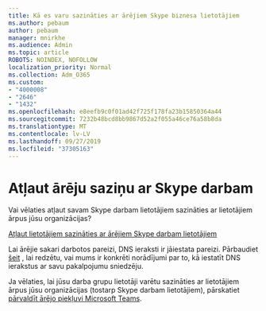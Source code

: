 ```yaml
---
title: Kā es varu sazināties ar ārējiem Skype biznesa lietotājiem
ms.author: pebaum
author: pebaum
manager: mnirkhe
ms.audience: Admin
ms.topic: article
ROBOTS: NOINDEX, NOFOLLOW
localization_priority: Normal
ms.collection: Adm_O365
ms.custom:
- "4000008"
- "2646"
- "1432"
ms.openlocfilehash: e8eefb9c0f01ad42f725f178fa23b15850364a44
ms.sourcegitcommit: 7232b48bcd8bb9867d52a2f055a46ce76a58b8da
ms.translationtype: MT
ms.contentlocale: lv-LV
ms.lasthandoff: 09/27/2019
ms.locfileid: "37305163"
---
```

# <a name="allow-external-communications-with-skype-for-business"></a>Atļaut ārēju saziņu ar Skype darbam 

Vai vēlaties atļaut savam Skype darbam lietotājiem sazināties ar lietotājiem ārpus jūsu organizācijas? 

[Atļaut lietotājiem sazināties ar ārējiem Skype darbam lietotājiem](https://docs.microsoft.com/skypeforbusiness/set-up-skype-for-business-online/allow-users-to-contact-external-skype-for-business-users)

Lai ārējie sakari darbotos pareizi, DNS ieraksti ir jāiestata pareizi. Pārbaudiet [šeit](https://docs.microsoft.com/office365/admin/get-help-with-domains/set-up-your-domain-host-specific-instructions?view=o365-worldwide) , lai redzētu, vai mums ir konkrēti norādījumi par to, kā iestatīt DNS ierakstus ar savu pakalpojumu sniedzēju. 

Ja vēlaties, lai jūsu darba grupu lietotāji varētu sazināties ar lietotājiem ārpus jūsu organizācijas (tostarp Skype darbam lietotājiem), pārskatiet [pārvaldīt ārējo piekļuvi Microsoft Teams](https://docs.microsoft.com/microsoftteams/let-your-teams-users-communicate-with-other-people). 